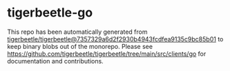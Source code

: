 # tigerbeetle-go
This repo has been automatically generated from
[tigerbeetle/tigerbeetle@7357329a6d2f2930b4943fcdfea9135c9bc85b01](https://github.com/tigerbeetle/tigerbeetle/commit/7357329a6d2f2930b4943fcdfea9135c9bc85b01)
to keep binary blobs out of the monorepo.
Please see
<https://github.com/tigerbeetle/tigerbeetle/tree/main/src/clients/go>
for documentation and contributions.